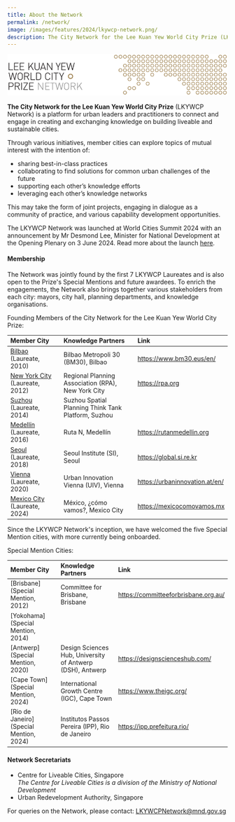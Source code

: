 ```yaml
---
title: About the Network
permalink: /network/
image: /images/features/2024/lkywcp-network.png/
description: The City Network for the Lee Kuan Yew World City Prize (LKYWCP Network) is a platform for urban leaders and practitioners to connect and engage in creating and exchanging knowledge on building liveable and sustainable cities.
---
```


![medallion](/images/features/2024/lkywcp-network.png)

**The City Network for the Lee Kuan Yew World City Prize** (LKYWCP Network) is a platform for urban leaders and practitioners to connect and engage in creating and exchanging knowledge on building liveable and sustainable cities.

Through various initiatives, member cities can explore topics of mutual interest with the intention of:
- sharing best-in-class practices
- collaborating to find solutions for common urban challenges of the future
- supporting each other’s knowledge efforts
- leveraging each other’s knowledge networks

This may take the form of joint projects, engaging in dialogue as a community of practice, and various capability development opportunities.

The LKYWCP Network was launched at World Cities Summit 2024 with an announcement by Mr Desmond Lee, Minister for National Development at the Opening Plenary on 3 June 2024. Read more about the launch [here](https://www.clc.gov.sg/research-publications/publications/digital-library/view/launch-of-the-city-network-for-the-lee-kuan-yew-world-city-prize).

#### **Membership**

The Network was jointly found by the first 7 LKYWCP Laureates and is also open to the Prize's Special Mentions and future awardees. To enrich the engagements, the Network also brings together various stakeholders from each city: mayors, city hall, planning departments, and knowledge organisations.

Founding Members of the City Network for the Lee Kuan Yew World City Prize:

| Member City | Knowledge Partners | Link |  
| :--- | :--- | :--- |
| [Bilbao](/bilbao/) (Laureate, 2010) | Bilbao Metropoli 30 (BM30), Bilbao | https://www.bm30.eus/en/ |
| [New York City](/nyc/) (Laureate, 2012) | Regional Planning Association (RPA), New York City | https://rpa.org |
| [Suzhou](/suzhou/) (Laureate, 2014) |	Suzhou Spatial Planning Think Tank Platform, Suzhou |
| [Medellín](/medellin/) (Laureate, 2016) |	Ruta N, Medellín | https://rutanmedellin.org |
| [Seoul](/seoul/) (Laureate, 2018) | Seoul Institute (SI), Seoul | https://global.si.re.kr |
| [Vienna](/vienna/) (Laureate, 2020)	| Urban Innovation Vienna (UIV), Vienna | https://urbaninnovation.at/en/ |
| [Mexico City](/mexico-city/) (Laureate, 2024) |	México, ¿cómo vamos?, Mexico City | https://mexicocomovamos.mx |

Since the LKYWCP Network's inception, we have welcomed the five Special Mention cities, with more currently being onboarded.

Special Mention Cities: 

| Member City | Knowledge Partners | Link |  
| :--- | :--- | :--- |
| [Brisbane] (Special Mention, 2012) | Committee for Brisbane, Brisbane | https://committeeforbrisbane.org.au/ |
| [Yokohama] (Special Mention, 2014) | | |
| [Antwerp] (Special Mention, 2020) |	Design Sciences Hub, University of Antwerp (DSH), Antwerp | https://designscienceshub.com/ |
| [Cape Town] (Special Mention, 2024) |	International Growth Centre (IGC), Cape Town | https://www.theigc.org/ | |
| [Rio de Janeiro] (Special Mention, 2024) | Institutos Passos Pereira (IPP), Rio de Janeiro | https://ipp.prefeitura.rio/  |


#### **Network Secretariats**

- Centre for Liveable Cities, Singapore <br> _The Centre for Liveable Cities is a division of the Ministry of National Development_
- Urban Redevelopment Authority, Singapore

For queries on the Network, please contact: [LKYWCPNetwork@mnd.gov.sg](mailto:LKYWCPNetwork@mnd.gov.sg)
